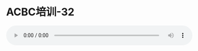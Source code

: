 # ACBC培训-32

<audio style="width: 100%;" preload="false" controls controlslist="nodownload"><source src="//cdn.simai.ml/audio/mp3/old/12128.mp3" type="audio/mpeg">Your browser does not support the audio element.</audio>


